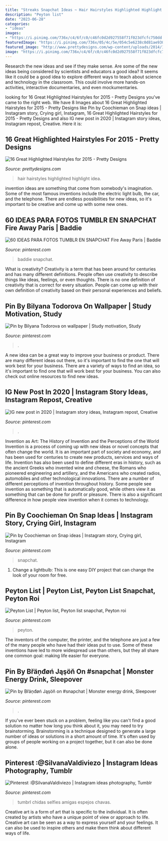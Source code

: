 ```yaml
---
title: "Streaks Snapchat Ideas ~ Hair Hairstyles Highlighted Highlight Idea"
description: "Peyton list"
date: "2023-06-28"
categories:
- "ideas"
images:
- "https://i.pinimg.com/736x/c4/6f/c0/c46fc0d2d927558f71f023dfcfc750dd.jpg"
featuredImage: "https://i.pinimg.com/736x/05/4c/5e/054c5e6238c0d81ae930d35794d93a35.jpg"
featured_image: "http://www.prettydesigns.com/wp-content/uploads/2014/11/Hair-Highlight-Idea.jpg"
image: "https://i.pinimg.com/736x/c4/6f/c0/c46fc0d2d927558f71f023dfcfc750dd.jpg"
---
```



Research the new ideas and see if they make sense.
Are some of the new ideas being considered by scientists and educators a good idea? It seems like it could be a good idea to explore different ways to teach about science and technology in the classroom. This could involve more hands-on activities, interactive documentaries, and even mockumentaries.

	

		
looking for 16 Great Highlighted Hairstyles for 2015 - Pretty Designs you've came to the right web. We have 8 Images about 16 Great Highlighted Hairstyles for 2015 - Pretty Designs like Pin by Coochieman on Snap ideas | Instagram story, Crying girl, Instagram, 16 Great Highlighted Hairstyles for 2015 - Pretty Designs and also IG new post in 2020 | Instagram story ideas, Instagram repost, Creative. Here it is:
		
    
## 16 Great Highlighted Hairstyles For 2015 - Pretty Designs

<img loading=lazy src="http://www.prettydesigns.com/wp-content/uploads/2014/11/Hair-Highlight-Idea.jpg" onerror="this.onerror=null;this.src='https://tse1.mm.bing.net/th?id=OIP.RuUXCTrbMwNH_7bUv48qTAAAAA&amp;pid=15.1';" alt="16 Great Highlighted Hairstyles for 2015 - Pretty Designs">

_Source: prettydesigns.com_

>hair hairstyles highlighted highlight idea. 

	

invention ideas are something that come from somebody's imagination. Some of the most famous inventions include the electric light bulb, the car, and the telephone. There are endless possibilities for new ideas, so it's important to be creative and come up with some new ones.

    
## 60 IDEAS PARA FOTOS TUMBLR EN SNAPCHAT Fire Away Paris | Baddie

<img loading=lazy src="https://i.pinimg.com/736x/cf/df/0f/cfdf0ff3cbceb87a758b0e65338608c1.jpg" onerror="this.onerror=null;this.src='https://tse4.mm.bing.net/th?id=OIP.ea9dLXf_x3XCNv1BwV2T2AHaJ4&amp;pid=15.1';" alt="60 IDEAS PARA FOTOS TUMBLR EN SNAPCHAT Fire Away Paris | Baddie">

_Source: pinterest.com_

>baddie snapchat. 

	

What is creativity?
Creativity is a term that has been around for centuries and has many different definitions. People often use creativity to describe things like ideas, feelings, or even thoughts. There is no one definition of creativity that is correct for every situation. People can come up with their own definition of creativity based on their personal experiences and beliefs.

    
## Pin By Bilyana Todorova On Wallpaper | Study Motivation, Study

<img loading=lazy src="https://i.pinimg.com/736x/4b/f1/05/4bf10585fc4c6ec22417d8ae92b36547.jpg" onerror="this.onerror=null;this.src='https://tse4.mm.bing.net/th?id=OIP.VD4roO6yPQCScRagtj8ZAAHaNL&amp;pid=15.1';" alt="Pin by Bilyana Todorova on wallpaper | Study motivation, Study">

_Source: pinterest.com_

>. 

	

A new idea can be a great way to improve your business or product. There are many different ideas out there, so it's important to find the one that will work best for your business. There are a variety of ways to find an idea, so it's important to find one that will work best for your business. You can also check out online resources to find new ideas.

    
## IG New Post In 2020 | Instagram Story Ideas, Instagram Repost, Creative

<img loading=lazy src="https://i.pinimg.com/736x/c4/6f/c0/c46fc0d2d927558f71f023dfcfc750dd.jpg" onerror="this.onerror=null;this.src='https://tse3.mm.bing.net/th?id=OIP.QwV4RfH0D4uG5oWfskS49QHaOs&amp;pid=15.1';" alt="IG new post in 2020 | Instagram story ideas, Instagram repost, Creative">

_Source: pinterest.com_

>. 

	

Invention as Art: The History of Invention and the Perceptions of the World
Invention is a process of coming up with new ideas or novel concepts that often change the world. It is an important part of society and economy, and has been used for centuries to create new products, services and ways of life. Invention has also been used to define different eras in history, such as the ancient Greeks who invented wine and cheese, the Romans who pioneered engineering and artillery, and the Americans who created radios, automobiles and other technological innovations.
There are a number of different perceptions of invention throughout history. Some people see invention as something that is automatically good, while others view it as something that can be done for profit or pleasure. There is also a significant difference in how people view invention when it comes to technology.

    
## Pin By Coochieman On Snap Ideas | Instagram Story, Crying Girl, Instagram

<img loading=lazy src="https://i.pinimg.com/736x/81/8c/c3/818cc39af2b262c4a7bff1bf922cd98a.jpg" onerror="this.onerror=null;this.src='https://tse2.mm.bing.net/th?id=OIP.iEoKliUEbY0M9aTQCbRhTQHaNL&amp;pid=15.1';" alt="Pin by Coochieman on Snap ideas | Instagram story, Crying girl, Instagram">

_Source: pinterest.com_

>snapchat. 

	

1. Change a lightbulb: This is one easy DIY project that can change the look of your room for free.

    
## Peyton List | Peyton List, Peyton List Snapchat, Peyton Roi

<img loading=lazy src="https://i.pinimg.com/736x/05/4c/5e/054c5e6238c0d81ae930d35794d93a35.jpg" onerror="this.onerror=null;this.src='https://tse1.mm.bing.net/th?id=OIP.EDo-BXoloyymwKXDHKZFEgHaH9&amp;pid=15.1';" alt="Peyton List | Peyton list, Peyton list snapchat, Peyton roi">

_Source: pinterest.com_

>peyton. 

	

The inventors of the computer, the printer, and the telephone are just a few of the many people who have had their ideas put to use. Some of these inventions have led to more widespread use than others, but they all share one common goal: making life easier for everyone.

    
## Pin By Břäņđøń Jąşöň On #snapchat | Monster Energy Drink, Sleepover

<img loading=lazy src="https://i.pinimg.com/736x/7d/71/59/7d7159dbef4931c973c65cd8a9c4a3e6.jpg" onerror="this.onerror=null;this.src='https://tse2.mm.bing.net/th?id=OIP.K7fNf5jxVmxcUath0kL1tAHaNL&amp;pid=15.1';" alt="Pin by Břäņđøń Jąşöň on #snapchat | Monster energy drink, Sleepover">

_Source: pinterest.com_

>. 

	

If you've ever been stuck on a problem, feeling like you can't find a good solution no matter how long you think about it, you may need to try brainstorming. Brainstorming is a technique designed to generate a large number of ideas or solutions in a short amount of time. It's often used by groups of people working on a project together, but it can also be done alone.

    
## Pinterest :@SilvanaValdiviezo | Instagram Ideas Photography, Tumblr

<img loading=lazy src="https://i.pinimg.com/736x/39/c7/6c/39c76cc85a9d7b08d7cc675493575ba5.jpg" onerror="this.onerror=null;this.src='https://tse3.mm.bing.net/th?id=OIP.zTrd2a-T-z-9SqE95ixxEgHaJ3&amp;pid=15.1';" alt="Pinterest :@SilvanaValdiviezo | Instagram ideas photography, Tumblr">

_Source: pinterest.com_

>tumbrl chidas selfies amigas espejos chavas. 

	

Creative art is a form of art that is specific to the individual. It is often created by artists who have a unique point of view or approach to life. Creative art can be seen as a way to express yourself and your feelings. It can also be used to inspire others and make them think about different ways of life.

